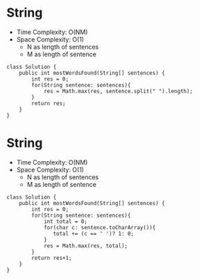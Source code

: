 # String
* Time Complexity: O(NM)
* Space Complexity: O(1)
	* N as length of sentences
    * M as length of sentence
```
class Solution {
    public int mostWordsFound(String[] sentences) {
        int res = 0;
        for(String sentence: sentences){
            res = Math.max(res, sentence.split(" ").length);
        }
        return res;
    }
}
```
# String
* Time Complexity: O(NM)
* Space Complexity: O(1)
	* N as length of sentences
    * M as length of sentence
```
class Solution {
    public int mostWordsFound(String[] sentences) {
        int res = 0;
        for(String sentence: sentences){
            int total = 0;
            for(char c: sentence.toCharArray()){
               total += (c == ' ')? 1: 0; 
            }
            res = Math.max(res, total);
        }
        return res+1;
    }
}
```